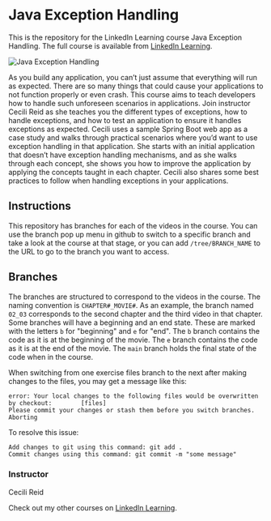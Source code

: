 # Java Exception Handling
This is the repository for the LinkedIn Learning course Java Exception Handling. The full course is available from [LinkedIn Learning][lil-course-url].

![Java Exception Handling][lil-thumbnail-url] 

As you build any application, you can’t just assume that everything will run as expected. There are so many things that could cause your applications to not function properly or even crash. This course aims to teach developers how to handle such unforeseen scenarios in applications. Join instructor Cecili Reid as she teaches you the different types of exceptions, how to handle exceptions, and how to test an application to ensure it handles exceptions as expected. Cecili uses a sample Spring Boot web app as a case study and walks through practical scenarios where you’d want to use exception handling in that application. She starts with an initial application that doesn’t have exception handling mechanisms, and as she walks through each concept, she shows you how to improve the application by applying the concepts taught in each chapter. Cecili also shares some best practices to follow when handling exceptions in your applications.

## Instructions
This repository has branches for each of the videos in the course. You can use the branch pop up menu in github to switch to a specific branch and take a look at the course at that stage, or you can add `/tree/BRANCH_NAME` to the URL to go to the branch you want to access.

## Branches
The branches are structured to correspond to the videos in the course. The naming convention is `CHAPTER#_MOVIE#`. As an example, the branch named `02_03` corresponds to the second chapter and the third video in that chapter. 
Some branches will have a beginning and an end state. These are marked with the letters `b` for "beginning" and `e` for "end". The `b` branch contains the code as it is at the beginning of the movie. The `e` branch contains the code as it is at the end of the movie. The `main` branch holds the final state of the code when in the course.

When switching from one exercise files branch to the next after making changes to the files, you may get a message like this:

    error: Your local changes to the following files would be overwritten by checkout:        [files]
    Please commit your changes or stash them before you switch branches.
    Aborting

To resolve this issue:
	
    Add changes to git using this command: git add .
	Commit changes using this command: git commit -m "some message"


### Instructor

Cecili Reid                   

Check out my other courses on [LinkedIn Learning](https://www.linkedin.com/learning/instructors/cecili-reid).

[lil-course-url]: https://www.linkedin.com/learning/java-exception-handling
[lil-thumbnail-url]: https://cdn.lynda.com/course/2884226/2884226-1627922016081-16x9.jpg
